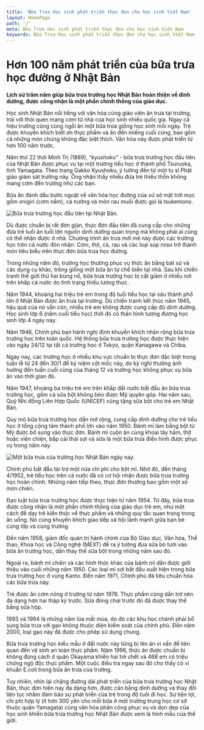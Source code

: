 ```yaml
---
title: 'Bữa Trưa Học sinh phát triển thực đơn cho học sinh Việt Nam'
layout: HomePage
path: '/'
meta: Bữa Trưa Học sinh phát triển thực đơn cho học sinh Việt Nam
keywords: Bữa Trưa Học sinh phát triển thực đơn cho học sinh Việt Nam
---
```



# Hơn 100 năm phát triển của bữa trưa học đường ở Nhật Bản


**Lịch sử trăm năm giúp bữa trưa trường học Nhật Bản hoàn thiện về dinh dưỡng, được công nhận là một phần chính thống của giáo dục.**

Học sinh Nhật Bản nổi tiếng với văn hóa cùng giáo viên ăn trưa tại trường, trái với thói quen mang cơm từ nhà của học sinh nhiều quốc gia. Ngay cả hiệu trưởng cũng cùng ngồi ăn một bữa trưa giống học sinh mỗi ngày. Trẻ được khuyến khích biết ơn thực phẩm và ăn đến miếng cuối cùng, bao gồm cả những món chúng không đặc biệt thích. Văn hóa này được phát triển từ hơn 100 năm trước. 

Năm thứ 22 thời Minh Trị (1889), “kyushoku” - bữa trưa trường học đầu tiên của Nhật Bản được phục vụ tại một trường tiểu học ở thành phố Tsuruoka, tỉnh Yamagata. Theo trang Gakko Kyushoku, ý tưởng đến từ một tu sĩ Phật giáo giám sát trường này. Ông nhận thấy nhiều đứa trẻ thiếu thốn không mang cơm đến trường như các bạn.

Bữa ăn đánh dấu bước ngoặt về văn hóa học đường của xứ sở mặt trời mọc gồm onigiri (cơm nắm), cá nướng và món rau muối được gọi là tsukemono.

![Bữa trưa trường học đầu tiên tại Nhật Bản.](https://i-vnexpress.vnecdn.net/2017/12/01/bua-trua-truong-hoc-nhat-ban-5163-1512105356.jpg "Bữa trưa trường học đầu tiên tại Nhật Bản.")

Dù được chuẩn bị rất đơn giản, thực đơn đầu tiên đã cung cấp cho những đứa trẻ tuổi ăn tuổi lớn nguồn dinh dưỡng quan trọng mà không phải ai cũng có thể nhận được ở nhà. Chương trình ăn trưa mới mẻ này được các trường học trên cả nước đón nhận. Cơm, thịt, cá, rau và các loại súp miso trở thành món tiêu biểu trên thực đơn bữa trưa học đường.

Trong những năm đó, trường học thường phục vụ thức ăn bằng bát sứ và các dụng cụ khác, trông giống một bữa ăn tự chế biến tại nhà. Sau khi chiến tranh thế giới thứ hai bùng nổ, bữa trưa trường học bị cắt giảm ở nhiều nơi trên khắp cả nước do tình trạng thiếu lương thực.

Năm 1944, khoảng hai triệu trẻ em trong độ tuổi tiểu học tại sáu thành phố lớn ở Nhật Bản được ăn trưa tại trường. Dù chiến tranh kết thúc năm 1945, hậu quả của nó vẫn còn, nhiều trẻ em không được cung cấp đủ dinh dưỡng. Học sinh lớp 6 (năm cuối tiểu học) thời đó có thân hình tương đương học sinh lớp 4 ngày nay.

Năm 1946, Chính phủ ban hành nghị định khuyến khích nhân rộng bữa trưa trường học trên toàn quốc. Hệ thống bữa trưa trường học được thực hiện vào ngày 24/12 tại tất cả trường học ở Tokyo, quận Kanagawa và Chiba.

Ngày nay, các trường học ở nhiều khu vực chuẩn bị thực đơn đặc biệt trong tuần lễ từ 24 đến 30/1 để kỷ niệm cột mốc này, do kỳ nghỉ thường ảnh hưởng đến tuần cuối cùng của tháng 12 và trường học không phục vụ bữa ăn vào thời gian đó.

Năm 1947, khoảng ba triệu trẻ em trên khắp đất nước bắt đầu ăn bữa trưa trường học, gồm cả sữa bột không béo được Mỹ quyên góp. Hai năm sau, Quỹ Nhi đồng Liên Hợp Quốc (UNICEF) cũng tặng sữa bột cho trẻ em Nhật Bản.

Quy mô bữa trưa trường học dần mở rộng, cung cấp dinh dưỡng cho trẻ tiểu học ở tổng cộng tám thành phố lớn vào năm 1950. Bánh mì làm bằng bột từ Mỹ được bổ sung vào thực đơn. Bánh mì cuộn ăn cùng khoai tây hầm, thịt hoặc viên chiên, bắp cải thái sợi và sữa là một bữa trưa điển hình được phục vụ trong năm này.

![Một bữa trưa của trường học Nhật Bản ngày nay.](https://i-vnexpress.vnecdn.net/2017/12/01/bua-trua-truong-hoc-nhat-ban-1-3647-1512105356.jpg "Một bữa trưa của trường học Nhật Bản ngày nay.")

Chính phủ bắt đầu tài trợ một nửa chi phí cho bột mì. Nhờ đó, đến tháng 4/1952, trẻ tiểu học trên cả nước đã có cơ hội nhận được bữa trưa trường học hoàn chỉnh. Những năm tiếp theo, thực đơn thường bao gồm một số món chiên.

Đạo luật bữa trưa trường học được thực hiện từ năm 1954. Từ đây, bữa trưa được công nhận là một phần chính thống của giáo dục trẻ em, như một cách để dạy trẻ kiến thức về thực phẩm và những quy tắc quan trọng trong ăn uống. Nó cũng khuyến khích giao tiếp xã hội lành mạnh giữa bạn bè cùng lớp và cùng trường.

Đến năm 1958, giám đốc quản trị hành chính của Bộ Giáo dục, Văn hóa, Thể thao, Khoa học và Công nghệ (MEXT) đề ra ý tưởng đưa sữa bò tươi vào bữa ăn trường học, dần thay thế sữa bột trong những năm sau đó.

Ngoài ra, bánh mì chiên và các hình thức khác của bánh mì dần được giới thiệu vào cuối những năm 1950. Các loại mì sợi bắt đầu xuất hiện trong bữa trưa trường học ở vùng Kanto. Đến năm 1971, Chính phủ đã tiêu chuẩn hóa các bữa trưa này.

Trẻ được ăn cơm nóng ở trường từ năm 1976. Thực phẩm cũng dần trở nên đa dạng hơn hai thập kỷ trước. Sữa đóng chai trước đó đã được thay thế bằng sữa hộp.

1993 và 1994 là những năm lúa mất mùa, do đó các khu học chánh phải bổ sung bữa trưa với gạo không thuộc diện kiểm soát của chính phủ. Đến năm 2000, loại gạo này đã được cho phép sử dụng chung.

Bữa trưa trường học kiểu mẫu ở đất nước này từng bị lên án vì vấn đề liên quan đến vệ sinh an toàn thực phẩm. Năm 1996, thức ăn được chuẩn bị không đúng cách ở quận Okayama khiến hai trẻ chết và 468 em có triệu chứng ngộ độc thực phẩm. Một cuộc điều tra ngay sau đó cho thấy có vi khuẩn E.coli trong bữa ăn trưa của trường.

Tuy nhiên, nhìn lại chặng đường dài phát triển của bữa trưa trường học Nhật Bản, thực đơn hiện nay đa dạng hơn, được cân bằng dinh dưỡng và thay đổi liên tục nhằm đảm bảo sự phát triển của trẻ trong độ tuổi đi học. Sự tiện lợi, chi phí hợp lý (ít hơn 300 yên cho mỗi bữa ở một trường trung học cơ sở thuộc quận Yamagata) cùng văn hóa phân công phục vụ và dọn dẹp của học sinh khiến bữa trưa trường học Nhật Bản được xem là hình mẫu của thế giới.